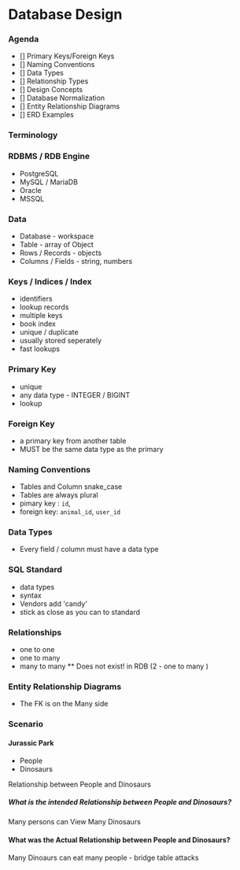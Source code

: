 # Database Design

### Agenda
- [] Primary Keys/Foreign Keys
- [] Naming Conventions
- [] Data Types
- [] Relationship Types
- [] Design Concepts
- [] Database Normalization
- [] Entity Relationship Diagrams
- [] ERD Examples

### Terminology

### RDBMS / RDB Engine
 - PostgreSQL
 - MySQL / MariaDB
 - Oracle
 - MSSQL

### Data
- Database - workspace
- Table - array of Object
- Rows / Records - objects
- Columns / Fields - string, numbers

 ### Keys / Indices / Index
  - identifiers
  - lookup records
  - multiple keys
  - book index
  - unique / duplicate
  - usually stored seperately
  - fast lookups

### Primary Key
  - unique
  - any data type - INTEGER / BIGINT
  - lookup

### Foreign Key
  - a primary key from another table
  - MUST be the same data type as the primary

### Naming Conventions
- Tables and Column snake_case
- Tables are always plural
- pimary key : `id`,
- foreign key: `animal_id`, `user_id`

### Data Types
  - Every field / column must have a data type

### SQL Standard
  - data types
  - syntax
  - Vendors add 'candy'
  - stick as close as you can to standard

### Relationships
 - one to one
 - one to many
 - many to many ** Does not exist! in RDB
 (2 - one to many )

 ### Entity Relationship Diagrams
 - The FK is on the Many side


 ### Scenario
 #### Jurassic Park

- People
- Dinosaurs

 Relationship between People and Dinosaurs
 ##### What is the intended Relationship between People and Dinosaurs?
 Many persons can View Many Dinosaurs

 #### What was the Actual Relationship between People and Dinosaurs?
 Many Dinoaurs can eat many people - bridge table attacks
